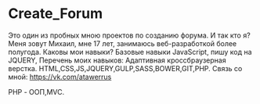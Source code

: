 # Create_Forum

Это один из пробных мною проектов по созданию форума. И так кто я? Меня зовут Михаил, мне 17 лет, занимаюсь веб-разработкой более полугода. Каковы мои навыки? Базовые навыки JavaScript, пишу код на JQUERY, Перечень моих навыков: Адаптивная кроссбраузерная верстка. HTML,CSS,JS,JQUERY,GULP,SASS,BOWER,GIT,PHP. Связь со мной: https://vk.com/atawerrus

PHP - ООП,MVC.
